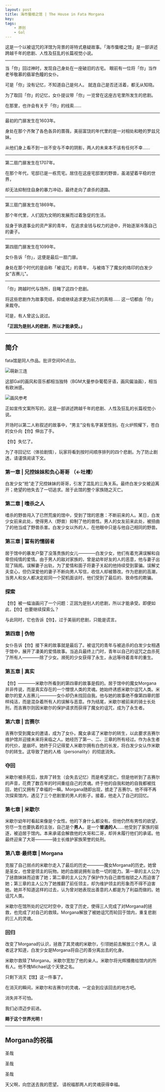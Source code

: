 ```yaml
---
layout: post
title: 海市蜃楼之馆 | The House in Fata Morgana
key: 
tags: 
    - 原创
    - Gal
---
```


这是一个以被诅咒的洋馆为背景的哥特式悬疑故事。「海市蜃楼之馆」是一部讲述跨越千年的悲剧、人性及狂乱的长篇视觉小说。 

---

当「你」回过神时，发现自己身处在一座破旧的古宅。
眼前有一位将「你」当作老爷敬慕的翡翠色瞳的女仆。

可是「你」没有记忆，不知道自己是何人。
就连自己是否还活着，都无从知晓。

为了取回「你」的记忆，女仆提议带「你」一览曾在这座古宅里所发生的悲剧。

在那里，也许会有关于「你」的线索……

---

最初的门扉发生在1603年。

身处在那个齐聚了各色各异的蔷薇，美丽富饶的年代里的是一对相处和睦的罗兹兄妹。

从他们身上看不到一丝不安与不幸的阴影，两人的未来本不该有任何不幸……

---

第二扇门扉发生在1707年。

在那个年代，宅邸已是一栋荒宅。居住在这座宅邸里的野兽，虽渴望着平稳的世界，

却无法抑制住自身的暴力冲动，最终走向了虐杀的道路。

---

第三扇门扉发生在1869年。

那个年代里，人们因为文明的发展而过着急促的生活。

投身于铁道事业的资产家的青年，
在追求金钱与权力的途中，开始逐渐冷落自己的妻子。

---

第四扇门扉发生在1099年。

女仆告诉「你」，这便是最后一扇门扉。

身处在那个时代的是自称「被诅咒」的青年，
与被烙下了魔女的烙印的白发少女"吉赛儿"。

---

「你」跨越时代与场所，目睹了这四个悲剧。

将这些悲剧作为故事完结，抑或继续追求更为前方的真相……
这一切都由「你」来裁夺。

可是，有人曾这么说过。

**「正因为是别人的悲剧，所以才能承受。」**

<!--more-->

---

## 简介

fata馆是同人作品。批评空间90点台。

![萌新三连](/assets/images/2018-08-10-comments-on-HiFM.jpg)

这部Gal的画风和音乐都相当独特（BGM大量参杂葡萄牙语，画风偏油画），相当有欧洲感。

![画风参考](/assets/images/2018-08-10-comments-on-HiFM(2).jpg)

正如宣传文案所写的，这是一部讲述跨越千年的悲剧、人性及狂乱的长篇视觉小说。

开场时以第二人称叙述的故事中，“男主”没有名字甚至性别。在火炉照耀下，苍白的女仆向【你】伸出了手。

【你】失忆了。

为了寻回记忆（体验剧情），玩家将看到按时间顺序排列的四个悲剧。为了防止剧透，请谨慎阅读下文。

### 第一章 | 兄控妹妹和负心哥哥 （←吐槽）

白发少女“抢”走了兄控妹妹的哥哥，引发了混乱的三角关系。最终白发少女被迫离开；绝望的他失去了一切追求。居于此馆的整个家族随之灭亡。

### 第二章 | 嗜杀之人

嗜杀的野兽闯入了已然荒废的馆中，受到了馆的恩惠：不断前来的人。某日，白发少女前来此处，使得男人（野兽）抑制了他的兽性。男人的女友前来此处，被扭曲了的他当成了野兽杀害。白发少女以外的人，在他眼中只是与他自己相同的野兽。

### 第三章 | 富有的懦弱者

居于馆中的暴发户娶了没落贵族的女儿————白发少女，他们有着充满误解和自卑但纯情的爱情。由于男人的敌对家族的，曾是幼年好友的人的恶意，他与妻子出现了隔阂。误解妻子出轨，为了爱情和面子将妻子关起的他持续受到蒙骗。误解丈夫变心，但仍深爱他的妻子不断向男人写信，收信人却被篡改。作为悲剧的高潮，当男人和女人都决定趁同一个契机面谈时，他们受到了最后的、致命性的欺骗。

### 探索

【你】被一幅油画问了一个问题：正因为是别人的悲剧，所以才能承受。即便如此，【你】也要继续探索么？

与此同时，它也告诉【你】，过于美丽的悲剧，只能是谎言。

### 第四章 | 伪物

女仆告诉【你】接下来的故事就是最后了。被诅咒的青年与被追杀的白发少女相遇于馆中，展开了凄美的爱情故事。当追兵最终上门时，青年以自己的诅咒之血杀死了所有人————除了少女。濒死的少女获得了永生，永远等待着青年的重生。

### 第五章 | 真实

【你】————米歇尔所看到的第四章的故事是假的。居于馆中的魔女Morgana并非传说，而是真实存在的一个憎恨人类的灵魂。她始终诱惑米歇尔诅咒人类。米歇尔的爱人吉赛儿————女仆却仍未找回自我。他与她的故事绝不像第四章的那样纯洁，而是混杂着所有人的误解与恶意。作为结尾，米歇尔被前来的骑士长处刑，而吉赛尔则因米歇尔的保护请求而获得了魔女的诅咒，成为了永生者。

### 第六章 | 吉赛尔

吉赛尔受到魔女的邀请，成为了女仆。魔女承诺了米歇尔的转生，以此要求吉赛尔维护馆并迎接未来将来临之人。她经历了第一、二、三章的所有经过。作为永生者的代价，是崩坏。她终于只记得爱人米歇尔拥有白色的长发，将白发少女认作米歇尔的转生。这导致了她的人格（personality）的彻底消失。

### 夺回

米歇尔被杀死后，放弃了转生（会失去记忆）而是希望消亡。但是他听到了吉赛尔的声音，花费了数百年的时间重组自己的灵魂。终于他的自我和她的自我都被找回，她们又拥有了幸福的一瞬。Morgana随即出现，掳走了吉赛尔。他不得不再次探索馆内，遇见了三个悲剧里的男人的影子。接着，他走入了自己的回忆。

### 第七章 | 米歇尔

米歇尔幼年时看起来像是个女性。他的下身什么都没有。但他仍然有男性的欲望，穷尽一生也要执着的主张，自己是个**男人**，是一个**普通的人**……他受到了家族的驱逐，被迫居于馆内。本来承诺会解救他的大哥和二哥，却并未履行他们的承诺。他最终迎来了大哥————骑士长维护家族荣誉的处刑。

### 第八章·最终章 | Morgana

克服了自己弱点的米歇尔走入了最后的历史————魔女Morgana的历史。她曾是圣女，也曾是领主的玩物。她的血据说拥有治愈一切的能力。第一章的主人公为了拯救妹妹而迫害了她；第二章的主人公为了保护作为自己兽性枷锁之人而迫害了她；第三章的主人公为了她推翻了前任领主，却为维护领主的形象而不得不迫害她。她并不知道这样的过去，认为曾对她表现出善意的人都是为了利益而做的。她诅咒人类。

米歇尔在馆所处的记忆时空中，改变了历史，使得三人完成了对Morgana的拯救，也完成了对自己的救赎。Morgana解放了被她诅咒而轮回于馆内，重复悲剧的三人的灵魂。

### 回归

改变了Morgana的认识，拯救了其灵魂的米歇尔，引领她前去解放三个男人。读者这才知道，白发少女是Morgana将自己的善分离出去的化身。

米歇尔救赎了Morgana。米歇尔宽恕了他的亲人。米歇尔将光辉播撒给馆内的所有人。他不愧Michael这个天使之名。

只剩下消灭【馆】这一件事了。

在消灭的瞬间，米歇尔和吉赛尔的灵魂，一定会到应该回去的地方吧。

消失并不可怕。

我们必须迈步前进。

**赐于这个世界光明！**

---

## Morgana的祝福

圣哉

圣哉

圣哉

天父啊，向您送去我的愿望。 请祝福那两人的灵魂获得幸福。